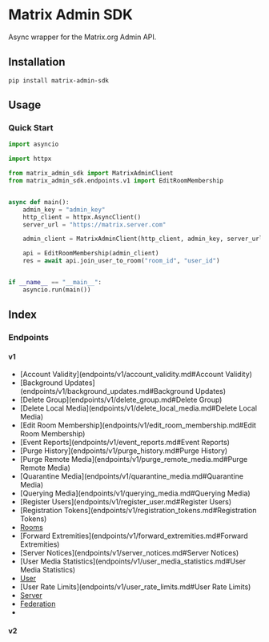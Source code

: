 # Matrix Admin SDK

Async wrapper for the Matrix.org Admin API.

## Installation
```shell
pip install matrix-admin-sdk
```


## Usage
### Quick Start
```python
import asyncio

import httpx

from matrix_admin_sdk import MatrixAdminClient
from matrix_admin_sdk.endpoints.v1 import EditRoomMembership


async def main():
    admin_key = "admin_key"
    http_client = httpx.AsyncClient()
    server_url = "https://matrix.server.com"

    admin_client = MatrixAdminClient(http_client, admin_key, server_url)

    api = EditRoomMembership(admin_client)
    res = await api.join_user_to_room("room_id", "user_id")


if __name__ == "__main__":
    asyncio.run(main())
```
## Index
### Endpoints
#### v1
- [Account Validity](endpoints/v1/account_validity.md#Account Validity)
- [Background Updates](endpoints/v1/background_updates.md#Background Updates)
- [Delete Group](endpoints/v1/delete_group.md#Delete Group)
- [Delete Local Media](endpoints/v1/delete_local_media.md#Delete Local Media)
- [Edit Room Membership](endpoints/v1/edit_room_membership.md#Edit Room Membership)
- [Event Reports](endpoints/v1/event_reports.md#Event Reports)
- [Purge History](endpoints/v1/purge_history.md#Purge History)
- [Purge Remote Media](endpoints/v1/purge_remote_media.md#Purge Remote Media)
- [Quarantine Media](endpoints/v1/quarantine_media.md#Quarantine Media)
- [Querying Media](endpoints/v1/querying_media.md#Querying Media)
- [Register Users](endpoints/v1/register_user.md#Register Users)
- [Registration Tokens](endpoints/v1/registration_tokens.md#Registration Tokens)
- [Rooms](endpoints/v1/rooms.md#Rooms)
- [Forward Extremities](endpoints/v1/forward_extremities.md#Forward Extremities)
- [Server Notices](endpoints/v1/server_notices.md#Server Notices)
- [User Media Statistics](endpoints/v1/user_media_statistics.md#User Media Statistics)
- [User](endpoints/v1/user.md#User)
- [User Rate Limits](endpoints/v1/user_rate_limits.md#User Rate Limits)
- [Server](endpoints/v1/server.md#Server)
- [Federation](endpoints/v1/federation.md#Federation)
- 
#### v2
